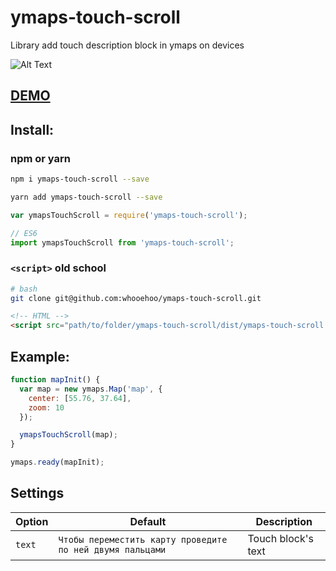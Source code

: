 # ymaps-touch-scroll
Library add touch description block in ymaps on devices

![Alt Text](https://github.com/whooehoo/ymaps-touch-scroll/docs/gif.gif)

## [DEMO](https://whooehoo.github.io/ymaps-touch-scroll/)

## Install:

### npm or yarn

```sh
npm i ymaps-touch-scroll --save

yarn add ymaps-touch-scroll --save
```

```js
var ymapsTouchScroll = require('ymaps-touch-scroll');

// ES6
import ymapsTouchScroll from 'ymaps-touch-scroll';
```

### `<script>` old school 

```bash
# bash
git clone git@github.com:whooehoo/ymaps-touch-scroll.git
```

```html
<!-- HTML -->
<script src="path/to/folder/ymaps-touch-scroll/dist/ymaps-touch-scroll.bundle.min.js"></script>
```

## Example:

```js
function mapInit() {
  var map = new ymaps.Map('map', {
    center: [55.76, 37.64],
    zoom: 10
  });

  ymapsTouchScroll(map);
}

ymaps.ready(mapInit);
```

## Settings

Option | Default | Description
---------|-----------------------|---------
`text` | `Чтобы переместить карту проведите по ней двумя пальцами` | Touch block's text